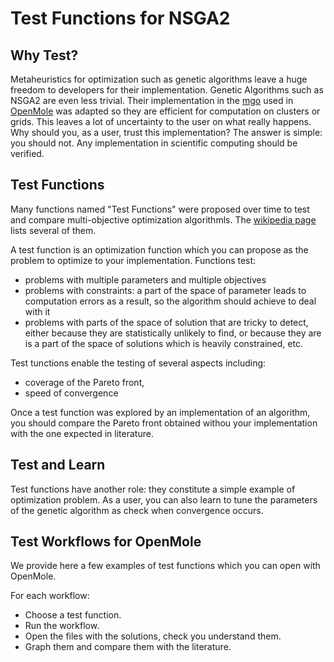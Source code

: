# Test Functions for NSGA2 

## Why Test? 

Metaheuristics for optimization such as genetic algorithms leave a huge freedom to developers for their implementation.
Genetic Algorithms such as NSGA2 are even less trivial. 
Their implementation in the [mgo](https://github.com/openmole/mgo) used in [OpenMole](https://openmole.org/) was adapted so they are efficient for computation on clusters or grids. 
This leaves a lot of uncertainty to the user on what really happens.
Why should you, as a user, trust this implementation?
The answer is simple: you should not. 
Any implementation in scientific computing should be verified. 


## Test Functions

Many functions named "Test Functions" were proposed over time to test and compare multi-objective optimization algorithmls.
The [wikipedia page](https://en.wikipedia.org/wiki/Test_functions_for_optimization) lists several of them.

A test function is an optimization function which you can propose as the problem to optimize to your implementation.
Functions test:
  - problems with multiple parameters and multiple objectives
  - problems with constraints: a part of the space of parameter leads to computation errors as a result, so the algorithm should achieve to deal with it
  - problems with parts of the space of solution that are tricky to detect, either because they are statistically unlikely to find, or because they are is a part of the space of solutions which is heavily constrained, etc.

Test tunctions enable the testing of several aspects including:
  - coverage of the Pareto front,
  - speed of convergence

Once a test function was explored by an implementation of an algorithm, you should compare the Pareto front obtained withou your implementation with the one expected in literature.


## Test and Learn 

Test functions have another role: they constitute a simple example of optimization problem.
As a user, you can also learn to tune the parameters of the genetic algorithm as check when convergence 
occurs.

## Test Workflows for OpenMole

We provide here a few examples of test functions which you can open with OpenMole. 

For each workflow:
  - Choose a test function.
  - Run the workflow.
  - Open the files with the solutions, check you understand them. 
  - Graph them and compare them with the literature. 
